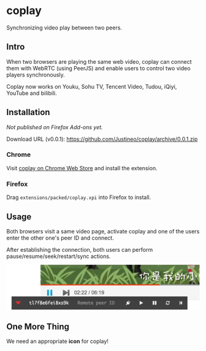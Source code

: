 # coplay

Synchronizing video play between two peers.

## Intro

When two browsers are playing the same web video, coplay can connect them with WebRTC (using PeerJS) and enable users to control two video players synchronously.

Coplay now works on Youku, Sohu TV, Tencent Video, Tudou, iQiyi, YouTube and bilibili.

## Installation

*Not published on Firefox Add-ons yet.*

Download URL (v0.0.1): https://github.com/Justineo/coplay/archive/0.0.1.zip

### Chrome

Visit [coplay on Chrome Web Store](https://chrome.google.com/webstore/detail/coplay/heolgpojkkeacaokbpolhalhlaidpkkc/) and install the extension.

### Firefox

Drag `extensions/packed/coplay.xpi` into Firefox to install.

## Usage

Both browsers visit a same video page, activate coplay and one of the users enter the other one's peer ID and connect.

After establishing the connection, both users can perform pause/resume/seek/restart/sync actions.

![coplay](coplay.png)

## One More Thing

We need an appropriate **icon** for coplay!
